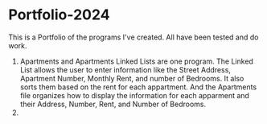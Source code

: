# Portfolio-2024

This is a Portfolio of the programs I've created. All have been tested and do work.

1. Apartments and Apartments Linked Lists are one program. The Linked List allows the user to enter information like the Street Address, Apartment Number, Monthly Rent, and number of Bedrooms. It also sorts them based on the rent for each appartment. And the Apartments file organizes how to display the information for each apparment and their Address, Number, Rent, and Number of Bedrooms.
2. 
